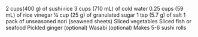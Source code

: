 2 cups(400 g) of sushi rice
3 cups (710 mL) of cold water
0.25 cups (59 mL) of rice vinegar
¼ cup (25 g) of granulated sugar
1 tsp (5.7 g) of salt
1 pack of unseasoned nori (seaweed sheets)
Sliced vegetables
Sliced fish or seafood
Pickled ginger (optional)
Wasabi (optional)
Makes 5-6 sushi rolls
